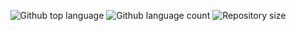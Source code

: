 
<p align="center">

  <img alt="Github top language" src="https://img.shields.io/github/languages/top/cute149q/BiLSTM_NER?color=3de069">

  <img alt="Github language count" src="https://img.shields.io/github/languages/count/cute149q/BiLSTM_NER?color=3de069">

  <img alt="Repository size" src="https://img.shields.io/github/repo-size/cute149q/BiLSTM_NER?color=3de069">


</p>
